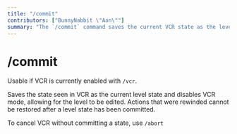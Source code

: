 ```yaml
---
title: "/commit"
contributors: ["BunnyNabbit \"Aon\""]
summary: "The `/commit` command saves the current VCR state as the level state."
---
```

# /commit
Usable if VCR is currently enabled with `/vcr`.

Saves the state seen in VCR as the current level state and disables VCR mode, allowing for the level to be edited. Actions that were rewinded cannot be restored after a level state has been committed.

To cancel VCR without committing a state, use `/abort`